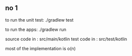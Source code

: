 ## no 1
to run the unit test:
./gradlew test

to run the apps:
./gradlew run

source code in : src/main/kotlin
test code in : src/test/kotlin

most of the implementation is o(n)

